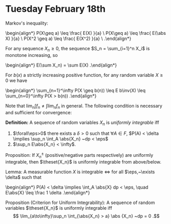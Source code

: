 # Tuesday February 18th

Markov's inequality:

\begin{align*}
P(X\geq a) \leq \frac{ E(X) }{a} \\
P(X\geq a) \leq \frac{ E(\abs X) }{a} \\
P(X^2 \geq a) \leq \frac{ E(X^2) }{a} \\
.\end{align*}

For any sequence $X_n\geq 0$, the sequence $S_n = \sum_{i=1}^n X_i$ is monotone increasing, so

\begin{align*}
E(\sum X_n) = \sum E(X)
.\end{align*}

For $b(x)$ a strictly increasing positive function, for any random variable $X\geq 0$ we have

\begin{align*}
\sum_{n=1}^\infty P(X \geq b(n)) \leq E b\inv(X) \leq \sum_{n=0}^\infty P(X > b(n))
.\end{align*}

Note that $\lim_n \int f_n \neq \int \lim_n f_n$ in general.
The following condition is necessary and sufficient for convergence:

**Definition:**
A sequence of random variables $X_n$ is *uniformly integrable* iff 

1. $\forall\eps>0$ there exists a $\delta > 0$ such that $\forall A\in F$, $P(A) < \delta \implies \sup_n \int_A \abs{X_n} ~dp < \eps$
2. $\sup_n E\abs{X_n} < \infty$.

Proposition:
If $X_n^{\pm}$ (positive/negative parts respectively) are uniformly integrable, then $\theset{X_n}$ is uniformly integrable from above/below.

Lemma:
A measurable function $X$ is integrable $\iff$ for all $\eps,~\exists \delta$ such that

\begin{align*}
P(A) < \delta \implies \int_A \abs{X} dp < \eps, \quad E\abs{X} \leq \frac 1 \delta
.\end{align*}

Proposition (Criterion for Uniform Integrability):
A sequence of random variables $\theset{X_n}$ is uniformly integrable iff 
$$
\lim_{a\to\infty}\sup_n \int_{\abs{X_n} > a} \abs {X_n} ~dp = 0
.$$





